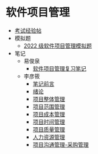 # 软件项目管理

- [考试经验帖](docs/课内笔记/大三上/软件项目管理/考试经验帖.md)
- 模拟题
  - [2022 级软件项目管理模拟题](docs/课内笔记/大三上/软件项目管理/模拟题/2022级考试题目.md)
- 笔记
  - 易俊泉
    - [软件项目管理复习笔记](docs/课内笔记/大三上/软件项目管理/笔记/易俊泉/软件项目管理复习笔记.md)
  - 李彦筱
    - [笔记前言](docs/课内笔记/大三上/软件项目管理/笔记/李彦筱/笔记前言.md)
    - [绪论](docs/课内笔记/大三上/软件项目管理/笔记/李彦筱/课程简介.md)
    - [项目整体管理](docs/课内笔记/大三上/软件项目管理/笔记/李彦筱/项目整体管理.md)
    - [项目范围管理](docs/课内笔记/大三上/软件项目管理/笔记/李彦筱/项目范围管理.md)
    - [项目成本管理](docs/课内笔记/大三上/软件项目管理/笔记/李彦筱/项目成本管理.md)
    - [项目时间管理](docs/课内笔记/大三上/软件项目管理/笔记/李彦筱/项目时间管理.md)
    - [项目质量管理](docs/课内笔记/大三上/软件项目管理/笔记/李彦筱/项目质量管理.md)
    - [人力资源管理](docs/课内笔记/大三上/软件项目管理/笔记/李彦筱/人力资源管理.md)
    - [项目沟通管理-采购管理](docs/课内笔记/大三上/软件项目管理/笔记/李彦筱/项目沟通管理-采购管理.md)

